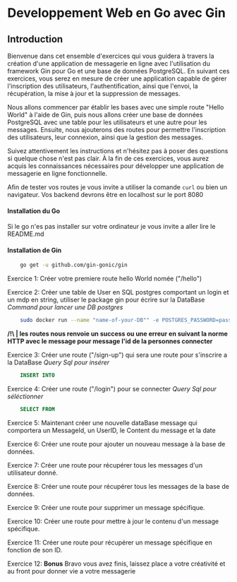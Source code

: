 
# Developpement Web en Go avec Gin

## Introduction

Bienvenue dans cet ensemble d'exercices qui vous guidera à travers la création d'une application de messagerie en ligne avec l'utilisation du framework Gin pour Go et une base de données PostgreSQL. En suivant ces exercices, vous serez en mesure de créer une application capable de gérer l'inscription des utilisateurs, l'authentification, ainsi que l'envoi, la récupération, la mise à jour et la suppression de messages.

Nous allons commencer par établir les bases avec une simple route "Hello World" à l'aide de Gin, puis nous allons créer une base de données PostgreSQL avec une table pour les utilisateurs et une autre pour les messages. Ensuite, nous ajouterons des routes pour permettre l'inscription des utilisateurs, leur connexion, ainsi que la gestion des messages.

Suivez attentivement les instructions et n'hésitez pas à poser des questions si quelque chose n'est pas clair. À la fin de ces exercices, vous aurez acquis les connaissances nécessaires pour développer une application de messagerie en ligne fonctionnelle.

Afin de tester vos routes je vous invite a utiliser la comande ```curl``` ou bien un navigateur.
Vos backend devrons être en localhost sur le port 8080

#### Installation du Go

Si le go n'es pas installer sur votre ordinateur je vous invite a aller lire le README.md

#### Installation de Gin
```bash
    go get -u github.com/gin-gonic/gin
```

Exercice 1: Créer votre premiere route hello World nomée ("/hello")

Exercice 2: Créer une table de User en SQL postgres comportant un login et un mdp en string, utiliser le package gin pour écrire sur la DataBase
*Command pour lancer une DB postgres*
```bash
    sudo docker run --name "name-of-your-DB"" -e POSTGRES_PASSWORD=password -e POSTGRES_USER=root -e POSTGRES_DB="name-of-your-DB"" -p 5432:5432 -v "$(pwd)"/"name-of-your-DB"".sql:/docker-entrypoint-initdb.d/init.sql -d postgres:alpine
```

**/!\ | les routes nous renvoie un success ou une erreur en suivant la norme HTTP avec le message pour message l'id de la personnes connecter**

Exercice 3: Créer une route ("/sign-up") qui sera une route pour s'inscrire a la DataBase
*Query Sql pour insérer*
```sql
    INSERT INTO
```

Exercice 4: Créer une route ("/login") pour se connecter
*Query Sql pour séléctionner*
```sql
    SELECT FROM
```

Exercice 5: Maintenant créer une nouvelle dataBase message qui comportera un MessageId, un UserID, le Content du message et la date 

Exercice 6: Créer une route pour ajouter un nouveau message à la base de données.

Exercice 7: Créer une route pour récupérer tous les messages d'un utilisateur donné.

Exercice 8: Créer une route pour récupérer tous les messages de la base de données.

Exercice 9: Créer une route pour supprimer un message spécifique.

Exercice 10: Créer une route pour mettre à jour le contenu d'un message spécifique.

Exercice 11: Créer une route pour récupérer un message spécifique en fonction de son ID.

Exercice 12: **Bonus** Bravo vous avez finis, laissez place a votre créativité et au front pour donner vie a votre messagerie 
